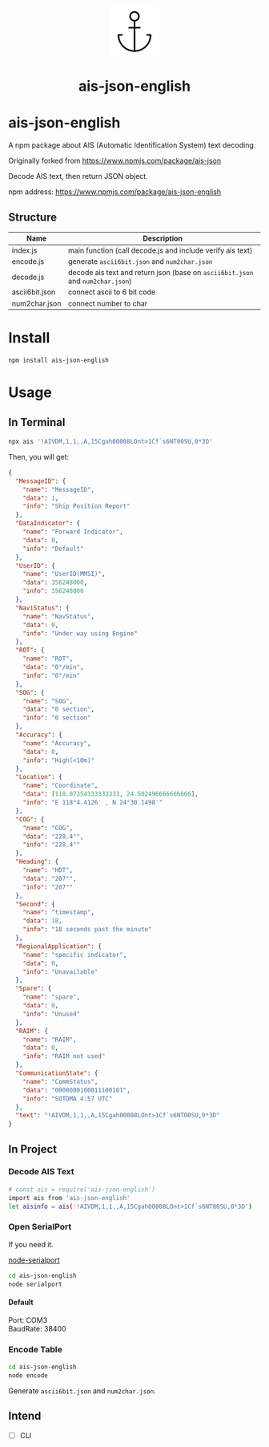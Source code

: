 <p align="center">
  <a href="https://ais.yunyoujun.cn" target="_blank" rel="noopener noreferrer"><img width="100" src="https://raw.githubusercontent.com/YunYouJun/ais.js/master/src/assets/anchor.png" alt="AIS Logo"></a>
  <h1 align="center">ais-json-english</h1>
</p>

# ais-json-english

A npm package about AIS (Automatic Identification System) text decoding.

Originally forked from <https://www.npmjs.com/package/ais-json>

Decode AIS text, then return JSON object.

npm address: <https://www.npmjs.com/package/ais-json-english>

## Structure

| Name           | Description                                                                    |
| -------------- | ------------------------------------------------------------------------------ |
| index.js       | main function (call decode.js and include verify ais text)                     |
| encode.js      | generate `ascii6bit.json` and `num2char.json`                                  |
| decode.js      | decode ais text and return json (base on `ascii6bit.json` and `num2char.json`) |
| ascii6bit.json | connect ascii to 6 bit code                                                    |
| num2char.json  | connect number to char                                                         |

# Install

```sh
npm install ais-json-english
```

# Usage

## In Terminal

```sh
npx ais '!AIVDM,1,1,,A,15Cgah00008LOnt>1Cf`s6NT00SU,0*3D'
```

Then, you will get:

```json
{
  "MessageID": {
    "name": "MessageID",
    "data": 1,
    "info": "Ship Position Report"
  },
  "DataIndicator": {
    "name": "Forward Indicator",
    "data": 0,
    "info": "Default"
  },
  "UserID": {
    "name": "UserID(MMSI)",
    "data": 356248000,
    "info": 356248000
  },
  "NaviStatus": {
    "name": "NavStatus",
    "data": 0,
    "info": "Under way using Engine"
  },
  "ROT": {
    "name": "ROT",
    "data": "0°/min",
    "info": "0°/min"
  },
  "SOG": {
    "name": "SOG",
    "data": "0 section",
    "info": "0 section"
  },
  "Accuracy": {
    "name": "Accuracy",
    "data": 0,
    "info": "High(<10m)"
  },
  "Location": {
    "name": "Coordinate",
    "data": [118.07354333333333, 24.502496666666666],
    "info": "E 118°4.4126′ , N 24°30.1498′"
  },
  "COG": {
    "name": "COG",
    "data": "228.4°",
    "info": "228.4°"
  },
  "Heading": {
    "name": "HDT",
    "data": "207°",
    "info": "207°"
  },
  "Second": {
    "name": "timestamp",
    "data": 18,
    "info": "18 seconds past the minute"
  },
  "RegionalApplication": {
    "name": "specific indicator",
    "data": 0,
    "info": "Unavailable"
  },
  "Spare": {
    "name": "spare",
    "data": 0,
    "info": "Unused"
  },
  "RAIM": {
    "name": "RAIM",
    "data": 0,
    "info": "RAIM not used"
  },
  "CommunicationState": {
    "name": "CommStatus",
    "data": "0000000100011100101",
    "info": "SOTDMA 4:57 UTC"
  },
  "text": "!AIVDM,1,1,,A,15Cgah00008LOnt>1Cf`s6NT00SU,0*3D"
}
```

## In Project

### Decode AIS Text

```sh
# const ais = require('ais-json-english')
import ais from 'ais-json-english'
let aisinfo = ais('!AIVDM,1,1,,A,15Cgah00008LOnt>1Cf`s6NT00SU,0*3D')
```

### Open SerialPort

If you need it.

[node-serialport](https://github.com/node-serialport/node-serialport)

```sh
cd ais-json-english
node serialport
```

#### Default

Port: COM3  
BaudRate: 38400

### Encode Table

```sh
cd ais-json-english
node encode
```

Generate `ascii6bit.json` and `num2char.json`.

## Intend

- [ ] CLI
